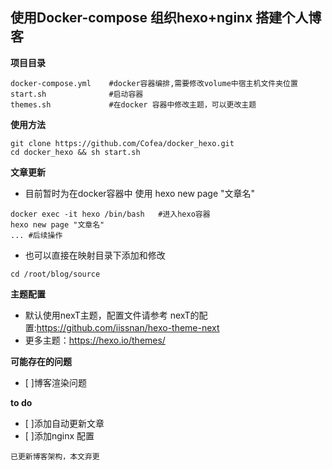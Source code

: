 ## 使用Docker-compose 组织hexo+nginx 搭建个人博客
**项目目录**
```shell
docker-compose.yml    #docker容器编排,需要修改volume中宿主机文件夹位置
start.sh              #启动容器
themes.sh             #在docker 容器中修改主题，可以更改主题
```

**使用方法**
```shell
git clone https://github.com/Cofea/docker_hexo.git 
cd docker_hexo && sh start.sh
```


**文章更新**
* 目前暂时为在docker容器中 使用 hexo new page "文章名"
```shell
docker exec -it hexo /bin/bash   #进入hexo容器
hexo new page "文章名"
... #后续操作
```
* 也可以直接在映射目录下添加和修改

```shell
cd /root/blog/source
```


**主题配置**
* 默认使用nexT主题，配置文件请参考 nexT的配置:https://github.com/iissnan/hexo-theme-next
* 更多主题：https://hexo.io/themes/

**可能存在的问题**
- [ ]博客渲染问题 


**to do**
- [ ]添加自动更新文章
- [ ]添加nginx 配置

``已更新博客架构，本文弃更``




